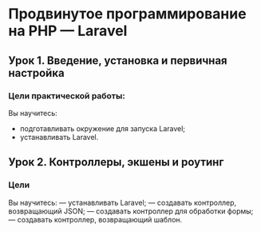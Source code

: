 # Продвинутое программирование на PHP — Laravel

## Урок 1. Введение, установка и первичная настройка

### Цели практической работы:
Вы научитесь:

* подготавливать окружение для запуска Laravel;
* устанавливать Laravel.

## Урок 2. Контроллеры, экшены и роутинг

### Цели

Вы научитесь:
— устанавливать Laravel;
— создавать контроллер, возвращающий JSON;
— создавать контроллер для обработки формы;
— создавать контроллер, возвращающий шаблон.
